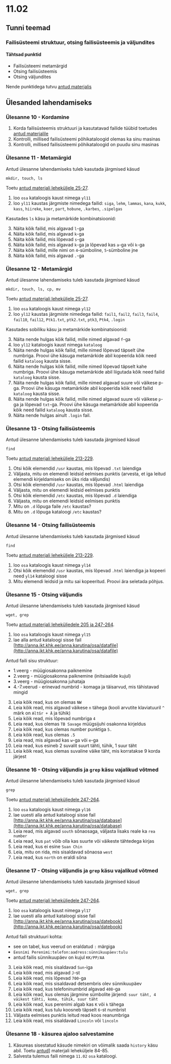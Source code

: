 # 11.02
## Tunni teemad
### Failisüsteemi struktuur, otsing failisüsteemis ja väljundites
#### Tähtsad punktid
* Failisüsteemi metamärgid
* Otsing failisüsteemis
* Otsing väljundites

Nende punktidega tutvu [antud materjalis](http://enos.itcollege.ee/~kloodus/osadmin/Loeng2015/loeng01%20-%20OS%20sissejuhatus.pdf)

## Ülesanded lahendamiseks

### Ülesanne 10 - Kordamine
1) Korda failisüsteemis struktuuri ja kasutatavad failide tüübid toetudes [antud materjalile](https://tldp.org/LDP/intro-linux/html/sect_03_01.html)
2) Kontrolli, millised failisüsteemi põhikataloogid olemas ka sinu masinas
3) Kontrolli, millised failisüsteemi põhikataloogid on puudu sinu masinas

### Ülesanne 11 - Metamärgid
Antud ülesanne lahendamiseks tuleb kasutada järgmised käsud
```
mkdir, touch, ls
```
Toetu [antud materjali leheküljele 25-27](https://drive.google.com/file/d/1l1UDSeOPP4GxEyRYEzLorM8NyskDo3ig/view?usp=sharing).

1) loo `osa` kataloogis kaust nimega `yl11`
2) loo `yl11` kaustas järgmiste nimedega failid:  `siga`, `lehm`, `lammas`, `kana`, `kukk`, `kass`, `hiireke`, `koer`, `part`, `hobune`, `.karbes`, `.sipelgas`

Kasutades `ls` käsu ja metamärkide kombinatsioonid:

3) Näita kõik failid, mis algavad `l`-ga
4) Näita kõik failid, mis algavad `k`-ga
5) Näita kõik failid, mis lõpevad `s`-ga
6) Näita kõik failid, mis algavad `k`-ga ja lõpevad kas `a`-ga või `k`-ga
7) Näita kõik failid, mille nimi on `4`-sümboline, `5`-sümboline jne
8) Näita kõik failid, mis algavad `.`-ga

### Ülesanne 12 - Metamärgid
Antud ülesanne lahendamiseks tuleb kasutada järgmised käsud
```
mkdir, touch, ls, cp, mv
```
Toetu [antud materjali leheküljele 25-27](https://drive.google.com/file/d/1l1UDSeOPP4GxEyRYEzLorM8NyskDo3ig/view?usp=sharing).

1) loo `osa` kataloogis kaust nimega `yl12`
2) loo `yl12` kaustas järgmiste nimedega failid:  `fail1`, `fail2`, `fail3`, `fail4`, `fail10`, `fail12`, `Ptk1.txt`, `ptk2.txt`, `ptk3`, `Ptk4`, `.login`

Kasutades sobiliku käsu ja metamärkide kombinatsioonid:

3) Näita nende hulgas kõik failid, mille nimed algavad `f`-ga
4) loo `yl12` kataloogis kaust nimega `kataloog`
4) Näita nende hulgas kõik failid, mille nimed lõpevad täpselt ühe numbriga. Proovi ühe käsuga metamärkide abil kopeerida kõik need failid `kataloog` kausta sisse. 
5) Näita nende hulgas kõik failid, mille nimed lõpevad täpselt kahe numbriga. Proovi ühe käsuga metamärkide abil liigutada kõik need failid `kataloog` kausta sisse.
6) Näita nende hulgas kõik failid, mille nimed algavad suure või väikese p-ga. Proovi ühe käsuga metamärkide abil kopeerida kõik need failid `kataloog` kausta sisse.
7) Näita nende hulgas kõik failid, mille nimed algavad suure või väikese `p`-ga ja lõpevad `txt`-ga. Proovi ühe käsuga metamärkide abil kopeerida kõik need failid `kataloog` kausta sisse.
8) Näita nende hulgas ainult `.login` fail.

### Ülesanne 13 - Otsing failisüsteemis
Antud ülesanne lahendamiseks tuleb kasutada järgmised käsud
```
find
```

Toetu [antud materjali leheküljele 213-229](https://drive.google.com/file/d/1l1UDSeOPP4GxEyRYEzLorM8NyskDo3ig/view?usp=sharing).

1) Otsi kõik elemendid `/usr` kaustas, mis lõpevad `.txt` laiendiga
2) Väljasta, mitu on elemendi leidsid eelmises punktis (arvesta, et iga leitud elemendi kirjeldamiseks on üks rida väljundis)
3) Otsi kõik elemendid `/usr` kaustas, mis lõpevad `.html` laiendiga
4) Väljasta, mitu on elemendi leidsid eelmises punktis
5) Otsi kõik elemendid `/etc` kaustas, mis lõpevad `.d` laiendiga
6) Väljasta, mitu on elemendi leidsid eelmises punktis
3) Mitu on `.d` lõpuga faile `/etc` kaustas?
4) Mitu on `.d` lõpuga kataloogi `/etc` kaustas?


### Ülesanne 14 - Otsing failisüsteemis
Antud ülesanne lahendamiseks tuleb kasutada järgmised käsud
```
find
```

Toetu [antud materjali leheküljele 213-229](https://drive.google.com/file/d/1l1UDSeOPP4GxEyRYEzLorM8NyskDo3ig/view?usp=sharing).

1) loo `osa` kataloogis kaust nimega `yl14`
2) Otsi kõik elemendid `/usr` kaustas, mis lõpevad `.html` laiendiga ja kopeeri need `yl14` kataloogi sisse
3) Mitu elemendi leidsid ja mitu sai kopeeritud. Proovi ära seletada põhjus.

### Ülesanne 15 - Otsing väljundis
Antud ülesanne lahendamiseks tuleb kasutada järgmised käsud
```
wget, grep
```

Toetu [antud materjali leheküljedele 205 ja 247-264](https://drive.google.com/file/d/1l1UDSeOPP4GxEyRYEzLorM8NyskDo3ig/view?usp=sharing).

1) loo `osa` kataloogis kaust nimega `yl15`
2) lae alla antud kataloogi sisse fail [http://anna.ikt.khk.ee/anna.karutina/osa/datafile](http://anna.ikt.khk.ee/anna.karutina/osa/datafile)

Antud faili sisu struktuur:

* 1.veerg - müügiosakonna paiknemine
* 2.veerg - müügiosakonna paiknemine (initsiaalide kujul)
* 3.veerg - müügiosakonna juhataja
* 4.-7.veerud - erinevad numbrid - komaga ja täisarvud, mis tähistavad mingid 

3) Leia kõik read, kus on olemas `NW`
4) Leia kõik read, mis algavad väikese `n` tähega (kooli arvutite klaviatuuril `^` märk on `AltGr + Ä` ja tühik)
5) Leia kõik read, mis lõpevad numbriga `4`
6) Leia read, kus olemas `TB Savage` müügsijuhi osakonna kirjeldus
7) Leia kõik read, kus olemas number punktiga `5.`
8) Leia kõik read, kus olemas `.5`
9) Leia read, mis algavad kas `w`-ga või `e`-ga
10) Leia read, kus esineb 2 suvalit suurt tähti, tühik, 1 suur täht
11) Leia kõik read, kus olemas suvaline väike täht, mis korratakse 9 korda järjest

### Ülesanne 16 - Otsing väljundis ja `grep` käsu vajalikud võtmed
Antud ülesanne lahendamiseks tuleb kasutada järgmised käsud
```
grep
```

Toetu [antud materjali leheküljedele 247-264](https://drive.google.com/file/d/1l1UDSeOPP4GxEyRYEzLorM8NyskDo3ig/view?usp=sharing).

1) loo `osa` kataloogis kaust nimega `yl16`
2) lae uuesti alla antud kataloogi sisse fail [http://anna.ikt.khk.ee/anna.karutina/osa/database](http://anna.ikt.khk.ee/anna.karutina/osa/database)
1) Leia read, mis algavad `south` sõnaosaga, väljasta lisaks reale ka `rea number`
2) Leia read, kus `pat` võib olla kas suurte või väikeste tähtedega kirjas
3) Leia read, kus ei esine `Suan Chin`
4) Leia, mitu on rida, mis sisaldavad sõnaosa `west`
5) Leia read, kus `north` on eraldi sõna
 
### Ülesanne 17 - Otsing väljundis ja `grep` käsu vajalikud võtmed
Antud ülesanne lahendamiseks tuleb kasutada järgmised käsud
```
wget, grep
```

Toetu [antud materjali leheküljedele 247-264](https://drive.google.com/file/d/1l1UDSeOPP4GxEyRYEzLorM8NyskDo3ig/view?usp=sharing).

1) loo `osa` kataloogis kaust nimega `yl17`
2) lae uuesti alla antud kataloogi sisse fail [http://anna.ikt.khk.ee/anna.karutina/osa/datebook](http://anna.ikt.khk.ee/anna.karutina/osa/datebook)

Antud faili struktuuri kohta:
* see on tabel, kus veerud on eraldatud `:` märgiga
* `Eesnimi Perenimi:telefon:aadress:sünnikuupäev:tulu`
* antud failis sünnikuupäev on kujul `KK/PP/AA`

3) Leia kõik read, mis sisaldavad `Sun`-iga
4) Leia kõik read, mis algavad `J`-st
5) Leia kõik read, mis lõpevad `700`-ga
6) Leia kõik read, mis sisaldavad detsembris olev sünnikuupäev
7) Leia kõik read, kus telefoninumbrid algavad `408`-ga
8) Leia kõik read, kus olemas järgmine sümbolite järjend: 
`suur täht, 4 väikest tähti, koma, tühik, suur täht`
9) Leia kõik read, kus perenimi algab kas `K` või `k` tähega
10) Leia kõik read, kus tulu koosneb täpselt `6`-st numbrist
11) Väljasta eelmises punktis leitud read koos reanumbriga
12) Leia kõik read, mis sisaldavad `Lincoln` või `lincoln`


### Ülesanne 18 - käsurea ajaloo salvestamine
1) Käsureas sisestatud käsude nimekiri on võimalik saada `history` käsu abil. Toetu [antud](https://drive.google.com/file/d/1l1UDSeOPP4GxEyRYEzLorM8NyskDo3ig/view?usp=sharing)] materjali leheküljele 84-85.
2) Salvesta tulemus faili nimega `11.02` `osa` kataloogi.

